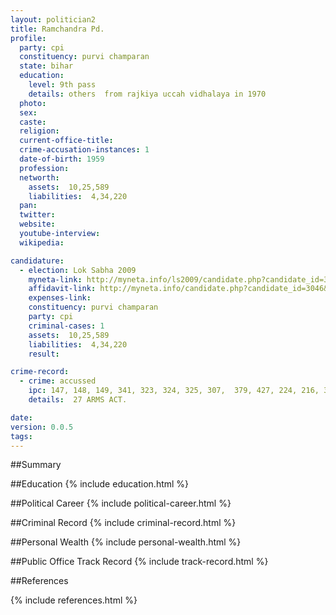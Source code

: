 ```yaml
---
layout: politician2
title: Ramchandra Pd.
profile: 
  party: cpi
  constituency: purvi champaran
  state: bihar
  education: 
    level: 9th pass
    details: others  from rajkiya uccah vidhalaya in 1970
  photo: 
  sex: 
  caste: 
  religion: 
  current-office-title: 
  crime-accusation-instances: 1
  date-of-birth: 1959
  profession: 
  networth: 
    assets:  10,25,589
    liabilities:  4,34,220
  pan: 
  twitter: 
  website: 
  youtube-interview: 
  wikipedia: 

candidature: 
  - election: Lok Sabha 2009
    myneta-link: http://myneta.info/ls2009/candidate.php?candidate_id=3046
    affidavit-link: http://myneta.info/candidate.php?candidate_id=3046&scan=original
    expenses-link: 
    constituency: purvi champaran 
    party: cpi
    criminal-cases: 1
    assets:  10,25,589
    liabilities:  4,34,220
    result:  

crime-record: 
  - crime: accussed
    ipc: 147, 148, 149, 341, 323, 324, 325, 307,  379, 427, 224, 216, 332, 333, 337
    details:  27 ARMS ACT.  

date: 
version: 0.0.5
tags: 
---
```

##Summary


##Education
{% include education.html %}


##Political Career
{% include political-career.html %}


##Criminal Record
{% include criminal-record.html %}


##Personal Wealth
{% include personal-wealth.html %}


##Public Office Track Record
{% include track-record.html %}


##References


{% include references.html %}